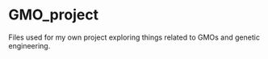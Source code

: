 # GMO_project

Files used for my own project exploring things related to GMOs and genetic engineering. 
